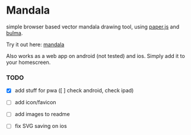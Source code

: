 # Mandala

simple browser based vector mandala drawing tool, using [paper.js](http://paperjs.org/) and [bulma](https://bulma.io).

Try it out here: [mandala](https://flo-bit.github.io/mandala/)

Also works as a web app on android (not tested) and ios. Simply add it to your homescreen.

### TODO

- [x] add stuff for pwa ([ ] check android, check ipad)
- [ ] add icon/favicon

- [ ] add images to readme
- [ ] fix SVG saving on ios
